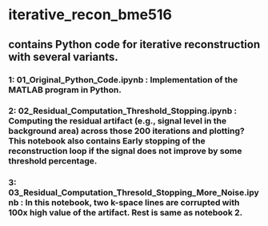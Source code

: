 # iterative_recon_bme516
## contains Python code for iterative reconstruction with several variants.

### 1: 01_Original_Python_Code.ipynb : Implementation of the MATLAB program in Python.
### 2: 02_Residual_Computation_Threshold_Stopping.ipynb : Computing the residual artifact (e.g., signal level in the background area) across those 200 iterations and plotting? This notebook also contains Early stopping of the reconstruction loop if the signal does not improve by some threshold percentage.
### 3: 03_Residual_Computation_Thresold_Stopping_More_Noise.ipynb : In this notebook, two k-space lines are corrupted with 100x high value of the artifact. Rest is same as notebook 2.
